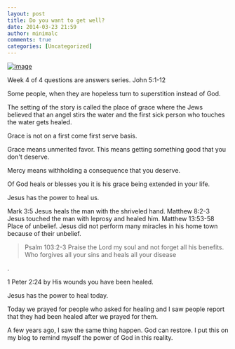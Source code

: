 ```yaml
---
layout: post
title: Do you want to get well?
date: 2014-03-23 21:59
author: minimalc
comments: true
categories: [Uncategorized]
---
```

<a href="http://minimalchanges.com/blog/wp-content/uploads/2014/03/wpid-rps20140323_220022_584.jpg"><img title="rps20140323_220022_584.jpg" class="alignnone size-full" alt="image" src="http://minimalchanges.com/blog/wp-content/uploads/2014/03/wpid-rps20140323_220022_584.jpg" /></a>


Week 4 of 4 questions are answers series. 
John 5:1-12

Some people, when they are hopeless turn to superstition instead of God. 

The setting of the story is called the place of grace where the Jews believed that an angel stirs the water and the first sick person who touches the water gets healed. 

Grace is not on a first come first serve basis. 

Grace means unmerited favor. This means getting something good that you don't deserve. 

Mercy means withholding a consequence that you deserve.

Of God heals or blesses you it is his grace being extended in your life. 

Jesus has the power to heal us. 

Mark 3:5 Jesus heals the man with the shriveled hand. 
Matthew 8:2-3 Jesus touched the man with leprosy and healed him. 
Matthew 13:53-58 Place of unbelief. Jesus did not perform many miracles in his home town because of their unbelief. 

<blockquote>Psalm 103:2-3
Praise the Lord my soul and not forget all his benefits. 
Who forgives all your sins and heals all your disease

</blockquote>
. 

1 Peter 2:24 by His wounds you have been healed. 

Jesus has the power to heal today. 

Today we prayed for people who asked for healing and I saw people report that they had been healed after we prayed for them.&nbsp; 

A few years ago, I saw the same thing happen. God can restore. I put this on my blog to remind myself the power of God in this reality.
